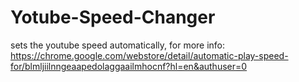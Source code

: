 # Yotube-Speed-Changer
sets the youtube speed automatically, for more info: https://chrome.google.com/webstore/detail/automatic-play-speed-for/blmljiilnngeaapedolaggaailmhocnf?hl=en&authuser=0

